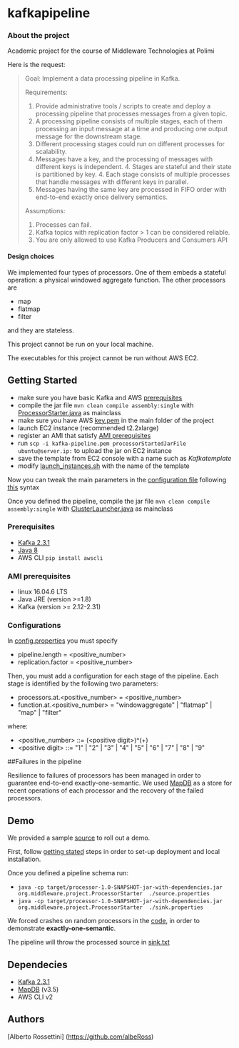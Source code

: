 # kafkapipeline

### About the project

Academic project for the course of Middleware Technologies at Polimi

Here is the request:


>Goal: 
>Implement a data processing pipeline in Kafka.
>
>Requirements: 
>1. Provide administrative tools / scripts to create and deploy a processing pipeline that processes
>messages from a given topic.
>2. A processing pipeline consists of multiple stages, each of them processing an input message
>at a time and producing one output message for the downstream stage.
>3. Different processing stages could run on different processes for scalability.
>4. Messages have a key, and the processing of messages with different keys is independent.
>    4. Stages are stateful and their state is partitioned by key.
>    4. Each stage consists of multiple processes that handle messages with different keys in
>       parallel.
>5. Messages having the same key are processed in FIFO order with end-to-end exactly once
>delivery semantics.
>
>Assumptions: 
>1. Processes can fail.
>2. Kafka topics with replication factor > 1 can be considered reliable.
>3. You are only allowed to use Kafka Producers and Consumers API


#### Design choices

We implemented four types of processors. 
One of them embeds a stateful operation: a physical windowed aggregate function. 
The other processors are
- map
- flatmap
- filter

and they are stateless.

This project cannot be run on your local machine. 

The executables for this project cannot be run without AWS EC2. 

## Getting Started

- make sure you have basic Kafka and AWS [prerequisites](#prerequisites)
- compile the jar file `mvn clean compile assembly:single`  with 
[ProcessorStarter.java](/src/main/java/org/middleware/project/ProcessorStarter.java) as mainclass
- make sure you have AWS [key.pem](https://docs.aws.amazon.com/AWSEC2/latest/UserGuide/ec2-key-pairs.html) 
in the main folder of the project
- launch EC2 instance (recommended t2.2xlarge) 
- register an AMI that satisfy [AMI prerequisites](#ami-prerequisites)
- run `scp -i kafka-pipeline.pem processorStartedJarFile ubuntu@server.ip:` to upload the jar on EC2 instance
- save the template from EC2 console with a name such as *Kafkatemplate*
- modify [launch_instances.sh](launch_instances.sh) with the name of the template

Now you can tweak the main parameters in the [configuration file](resources/config.properties) following 
[this](#configurations) syntax

Once you defined the pipeline, compile the jar file `mvn clean compile assembly:single`  with 
[ClusterLauncher.java](src/main/java/org/middleware/project/ClusterLauncher.java) as mainclass


### Prerequisites 
- [Kafka 2.3.1](https://kafka.apache.org/downloads)
- [Java 8](https://www.java.com/it/download/help/index_installing.xml)
- AWS CLI `pip install awscli` 

### AMI prerequisites
- linux 16.04.6 LTS 
- Java JRE (version >=1.8) 
- Kafka (version >= 2.12-2.31)

### Configurations
In [config.properties](resources/config.properties) you must specify 
- pipeline.length = \<positive_number>
- replication.factor = \<positive_number>

Then, you must add a configuration for each stage of the pipeline. Each stage is identified by the following two
parameters:
- processors.at.\<positive_number> = \<positive_number>
- function.at.\<positive_number> = "windowaggregate" | "flatmap" | "map" | "filter"

where: 
- \<positive_number> ::= (\<positive digit>)^(+)
- \<positive digit> ::= "1" | "2" | "3" | "4" | "5" | "6" | "7" | "8" | "9"


##Failures in the pipeline

Resilience to failures of processors has been managed in order to guarantee end-to-end exactly-one-semantic. 
We used [MapDB](http://www.mapdb.org/) as a store for recent operations of each processor and the recovery of the failed 
processors. 

## Demo

We provided a sample [source](source.txt) to roll out a demo. 

First, follow [getting stated](#getting-started) steps in order to set-up deployment and local installation.

Once you defined a pipeline schema run: 

- `java -cp target/processor-1.0-SNAPSHOT-jar-with-dependencies.jar org.middleware.project.ProcessorStarter 
./source.properties`
- `java -cp target/processor-1.0-SNAPSHOT-jar-with-dependencies.jar org.middleware.project.ProcessorStarter 
./sink.properties `

We forced crashes on random processors in the [code](src/main/java/org/middleware/project/TopologyBuilder.java), in order to demonstrate **exactly-one-semantic**. 

The pipeline will throw the processed source in [sink.txt](sink.txt)

## Dependecies

- [Kafka 2.3.1](https://kafka.apache.org/downloads)
- [MapDB](http://www.mapdb.org/) (v3.5)
- AWS CLI v2

## Authors
[Alberto Rossettini] (https://github.com/albeRoss)





